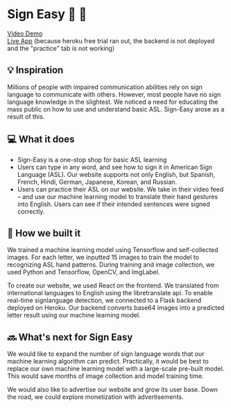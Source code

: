 # Sign Easy 🤟 🎉
[Video Demo](https://www.youtube.com/watch?v=L3NoBqH5a7g&ab_channel=AkhilKammila)
<br />
[Live App](https://akhilkammila.github.io/Sign-Easy/)
(because heroku free trial ran out, the backend is not deployed and the "practice" tab is not working)

## 💡 Inspiration
Millions of people with impaired communication abilities rely on sign language to communicate with others. However, most people have no sign language knowledge in the slightest. We noticed a need for educating the mass public on how to use and understand basic ASL. Sign-Easy arose as a result of this.

## 💻 What it does
- Sign-Easy is a one-stop shop for basic ASL learning
- Users can type in any word, and see how to sign it in American Sign Language (ASL). Our website supports not only English, but Spanish, French, Hindi, German, Japanese, Korean, and Russian.
- Users can practice their ASL on our website. We take in their video feed – and use our machine learning model to translate their hand gestures into English. Users can see if their intended sentences were signed correctly. 

## 🔨 How we built it
We trained a machine learning model using Tensorflow and self-collected images. For each letter, we inputted 15 images to train the model to recognizing ASL hand patterns. During training and image collection, we used Python and Tensorflow, OpenCV, and ImgLabel.

To create our website, we used React on the frontend. We translated from international languages to English using the libretranslate api. To enable real-time signlanguage detection, we connected to a Flask backend deployed on Heroku. Our backend converts base64 images into a predicted letter result using our machine learning model.

## 🔜 What's next for Sign Easy

We would like to expand the number of sign language words that our machine learning algorithm can predict. Practically, it would be best to replace our own machine learning model with a large-scale pre-built model. This would save months of image collection and model training time.

We would also like to advertise our website and grow its user base. Down the road, we could explore monetization with advertisements.

